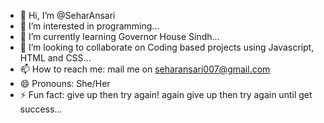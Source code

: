 - 👋 Hi, I’m @SeharAnsari
- 👀 I’m interested in programming...
- 🌱 I’m currently learning Governor House Sindh...
- 💞️ I’m looking to collaborate on Coding based projects using Javascript, HTML and CSS...
- 📫 How to reach me: mail me on seharansari007@gmail.com
- 😄 Pronouns: She/Her
- ⚡ Fun fact: give up then try again! again give up then try again until get success...

<!---
SeharAnsari007/SeharAnsari007 is a ✨ special ✨ repository because its `README.md` (this file) appears on your GitHub profile.
You can click the Preview link to take a look at your changes.
--->

